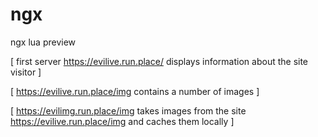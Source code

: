 # ngx
ngx lua preview

[ first server https://evilive.run.place/ displays information about the site visitor ] 

[ https://evilive.run.place/img contains a number of images ]

[ https://evilimg.run.place/img takes images from the site https://evilive.run.place/img and caches them locally ]

